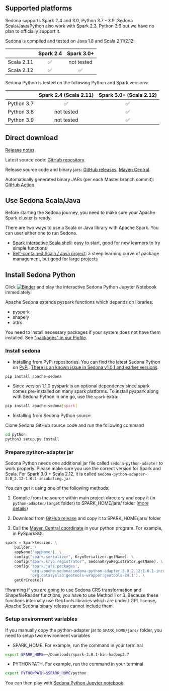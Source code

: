 ## Supported platforms

Sedona supports Spark 2.4 and 3.0, Python 3.7 - 3.9. Sedona Scala/Java/Python also work with Spark 2.3, Python 3.6 but we have no plan to officially support it.

Sedona is compiled and tested on Java 1.8 and Scala 2.11/2.12:

|             | Spark 2.4 | Spark 3.0+ |
|:-----------:| :---------:|:---------:|
| Scala 2.11  |  ✅  |  not tested  |
| Scala 2.12 | ✅  |  ✅  |

Sedona Python is tested on the following Python and Spark verisons:

|             | Spark 2.4 (Scala 2.11) | Spark 3.0+ (Scala 2.12)|
|:-----------:|:---------:|:---------:|
| Python 3.7  |  ✅  |  ✅  |
| Python 3.8 | not tested  |  ✅  |
| Python 3.9 | not tested  |  ✅  |


## Direct download

[Release notes](../release-notes)

Latest source code: [GitHub repository](https://github.com/apache/incubator-sedona/).

Release source code and binary jars: [GitHub releases](https://github.com/apache/incubator-sedona/releases), [Maven Central](../maven-coordinates).

Automatically generated binary JARs (per each Master branch commit): [GitHub Action](https://github.com/apache/incubator-sedona/actions?query=workflow%3A%22Scala+and+Java+build%22).

## Use Sedona Scala/Java

Before starting the Sedona journey, you need to make sure your Apache Spark cluster is ready.

There are two ways to use a Scala or Java library with Apache Spark. You can user either one to run Sedona.

* [Spark interactive Scala shell](../scalashell): easy to start, good for new learners to try simple functions
* [Self-contained Scala / Java project](../project): a steep learning curve of package management, but good for large projects

## Install Sedona Python

Click [![Binder](https://mybinder.org/badge_logo.svg)](https://mybinder.org/v2/gh/apache/incubator-sedona/HEAD?filepath=binder) and play the interactive Sedona Python Jupyter Notebook immediately!

Apache Sedona extends pyspark functions which depends on libraries:

* pyspark
* shapely
* attrs

You need to install necessary packages if your system does not have them installed. See ["packages" in our Pipfile](https://github.com/apache/incubator-sedona/blob/master/python/Pipfile).

### Install sedona

* Installing from PyPi repositories. You can find the latest Sedona Python on [PyPi](https://pypi.org/project/apache-sedona/). [There is an known issue in Sedona v1.0.1 and earlier versions](../release-notes/#known-issue).

```bash
pip install apache-sedona
```
* Since version 1.1.0 pyspark is an optional dependency since spark comes pre-installed on many spark platforms.
  To install pyspark along with Sedona Python in one go, use the `spark` extra:
```bash
pip install apache-sedona[spark]
```

* Installing from Sedona Python source

Clone Sedona GitHub source code and run the following command

```bash
cd python
python3 setup.py install
```

### Prepare python-adapter jar

Sedona Python needs one additional jar file called `sedona-python-adapter` to work properly. Please make sure you use the correct version for Spark and Scala. For Spark 3.0 + Scala 2.12, it is called `sedona-python-adapter-3.0_2.12-1.0.1-incubating.jar`

You can get it using one of the following methods:

1. Compile from the source within main project directory and copy it (in `python-adapter/target` folder) to SPARK_HOME/jars/ folder ([more details](/download/compile/#compile-scala-and-java-source-code))

2. Download from [GitHub release](https://github.com/apache/incubator-sedona/releases) and copy it to SPARK_HOME/jars/ folder
3. Call the [Maven Central coordinate](../maven-coordiantes) in your python program. For example, in PySparkSQL
```python
spark = SparkSession. \
    builder. \
    appName('appName'). \
    config("spark.serializer", KryoSerializer.getName). \
    config("spark.kryo.registrator", SedonaKryoRegistrator.getName). \
    config('spark.jars.packages',
           'org.apache.sedona:sedona-python-adapter-3.0_2.12:1.0.1-incubating,'
           'org.datasyslab:geotools-wrapper:geotools-24.1'). \
    getOrCreate()
```

!!!warning
	If you are going to use Sedona CRS transformation and ShapefileReader functions, you have to use Method 1 or 3. Because these functions internally use GeoTools libraries which are under LGPL license, Apache Sedona binary release cannot include them.

### Setup environment variables

If you manually copy the python-adapter jar to `SPARK_HOME/jars/` folder, you need to setup two environment variables

* SPARK_HOME. For example, run the command in your terminal

```bash
export SPARK_HOME=~/Downloads/spark-3.0.1-bin-hadoop2.7
```

* PYTHONPATH. For example, run the command in your terminal

```bash
export PYTHONPATH=$SPARK_HOME/python
``` 

You can then play with [Sedona Python Jupyter notebook](/tutorial/jupyter-notebook/).